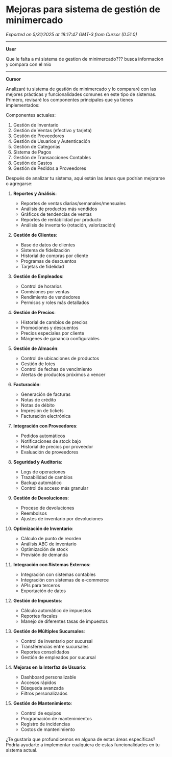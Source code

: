 # Mejoras para sistema de gestión de minimercado
_Exported on 5/31/2025 at 18:17:47 GMT-3 from Cursor (0.51.0)_

---

**User**

Que le falta a mi sistema de gestion de minimercado??? busca informacion y compara con el mio

---

**Cursor**

Analizaré tu sistema de gestión de minimercado y lo compararé con las mejores prácticas y funcionalidades comunes en este tipo de sistemas. Primero, revisaré los componentes principales que ya tienes implementados:

Componentes actuales:
1. Gestión de Inventario
2. Gestión de Ventas (efectivo y tarjeta)
3. Gestión de Proveedores
4. Gestión de Usuarios y Autenticación
5. Gestión de Categorías
6. Sistema de Pagos
7. Gestión de Transacciones Contables
8. Gestión de Gastos
9. Gestión de Pedidos a Proveedores

Después de analizar tu sistema, aquí están las áreas que podrían mejorarse o agregarse:

1. **Reportes y Análisis**:
   - Reportes de ventas diarias/semanales/mensuales
   - Análisis de productos más vendidos
   - Gráficos de tendencias de ventas
   - Reportes de rentabilidad por producto
   - Análisis de inventario (rotación, valorización)

2. **Gestión de Clientes**:
   - Base de datos de clientes
   - Sistema de fidelización
   - Historial de compras por cliente
   - Programas de descuentos
   - Tarjetas de fidelidad

3. **Gestión de Empleados**:
   - Control de horarios
   - Comisiones por ventas
   - Rendimiento de vendedores
   - Permisos y roles más detallados

4. **Gestión de Precios**:
   - Historial de cambios de precios
   - Promociones y descuentos
   - Precios especiales por cliente
   - Márgenes de ganancia configurables

5. **Gestión de Almacén**:
   - Control de ubicaciones de productos
   - Gestión de lotes
   - Control de fechas de vencimiento
   - Alertas de productos próximos a vencer

6. **Facturación**:
   - Generación de facturas
   - Notas de crédito
   - Notas de débito
   - Impresión de tickets
   - Facturación electrónica

7. **Integración con Proveedores**:
   - Pedidos automáticos
   - Notificaciones de stock bajo
   - Historial de precios por proveedor
   - Evaluación de proveedores

8. **Seguridad y Auditoría**:
   - Logs de operaciones
   - Trazabilidad de cambios
   - Backup automático
   - Control de acceso más granular

9. **Gestión de Devoluciones**:
   - Proceso de devoluciones
   - Reembolsos
   - Ajustes de inventario por devoluciones

10. **Optimización de Inventario**:
    - Cálculo de punto de reorden
    - Análisis ABC de inventario
    - Optimización de stock
    - Previsión de demanda

11. **Integración con Sistemas Externos**:
    - Integración con sistemas contables
    - Integración con sistemas de e-commerce
    - APIs para terceros
    - Exportación de datos

12. **Gestión de Impuestos**:
    - Cálculo automático de impuestos
    - Reportes fiscales
    - Manejo de diferentes tasas de impuestos

13. **Gestión de Múltiples Sucursales**:
    - Control de inventario por sucursal
    - Transferencias entre sucursales
    - Reportes consolidados
    - Gestión de empleados por sucursal

14. **Mejoras en la Interfaz de Usuario**:
    - Dashboard personalizable
    - Accesos rápidos
    - Búsqueda avanzada
    - Filtros personalizados

15. **Gestión de Mantenimiento**:
    - Control de equipos
    - Programación de mantenimientos
    - Registro de incidencias
    - Costos de mantenimiento

¿Te gustaría que profundicemos en alguna de estas áreas específicas? Podría ayudarte a implementar cualquiera de estas funcionalidades en tu sistema actual.

